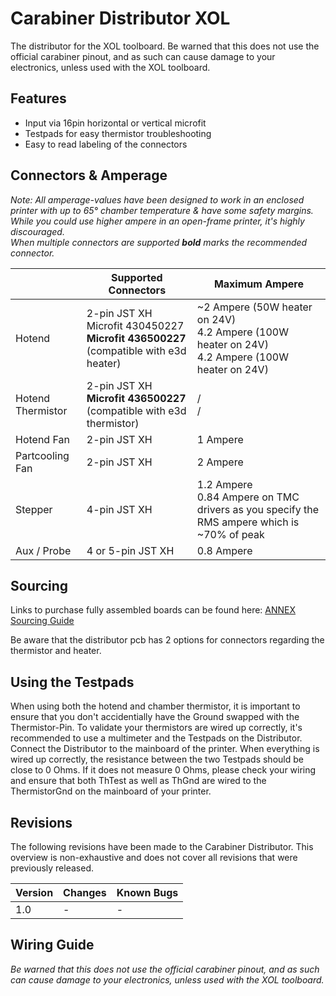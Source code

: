 # Carabiner Distributor XOL

The distributor for the XOL toolboard. 
Be warned that this does not use the official carabiner pinout, and as such can cause damage to your electronics, unless used with the XOL toolboard.

## Features

- Input via 16pin horizontal or vertical microfit
- Testpads for easy thermistor troubleshooting
- Easy to read labeling of the connectors

## Connectors & Amperage

_Note: All amperage-values have been designed to work in an enclosed printer with up to 65° chamber temperature & have  some safety margins. While you could use higher ampere in an open-frame printer, it's highly discouraged. <br/>
When multiple connectors are supported **bold** marks the recommended connector._

|   | Supported Connectors | Maximum Ampere |
| ------------- | ------------- | ------------- | 
| Hotend  | 2-pin JST XH <br/> Microfit 430450227 <br/> **Microfit 436500227** (compatible with e3d heater) | ~2 Ampere (50W heater on 24V) <br/> 4.2 Ampere (100W heater on 24V) <br/>4.2 Ampere (100W heater on 24V)
| Hotend Thermistor  | 2-pin JST XH <br/> **Microfit 436500227** (compatible with e3d thermistor) | / <br/> /
| Hotend Fan | 2-pin JST XH | 1 Ampere
| Partcooling Fan | 2-pin JST XH | 2 Ampere
| Stepper | 4-pin JST XH | 1.2 Ampere <br/> 0.84 Ampere on TMC drivers as you specify the RMS ampere which is ~70% of peak
| Aux / Probe | 4 or 5-pin JST XH | 0.8 Ampere

## Sourcing

Links to purchase fully assembled boards can be found here: [ANNEX Sourcing Guide](https://docs.google.com/spreadsheets/d/1aSM1jGxg-s0tyynyR3f8M0IQMXuXw57RJvoJbt98Clw/edit?usp=sharing)

Be aware that the distributor pcb has 2 options for connectors regarding the thermistor and heater.

## Using the Testpads

When using both the hotend and chamber thermistor, it is important to ensure that you don't accidentially have the Ground swapped with the Thermistor-Pin.
To validate your thermistors are wired up correctly, it's recommended to use a multimeter and the Testpads on the Distributor.
Connect the Distributor to the mainboard of the printer.
When everything is wired up correctly, the resistance between the two Testpads should be close to 0 Ohms. 
If it does not measure 0 Ohms, please check your wiring and ensure that both ThTest as well as ThGnd are wired to the ThermistorGnd on the mainboard of your printer.

## Revisions

The following revisions have been made to the Carabiner Distributor.
This overview is non-exhaustive and does not cover all revisions that were previously released.

|Version|Changes|Known Bugs|
|:------|:-----|:---------|
|1.0|-|-|

## Wiring Guide

_Be warned that this does not use the official carabiner pinout, and as such can cause damage to your electronics, unless used with the XOL toolboard._






